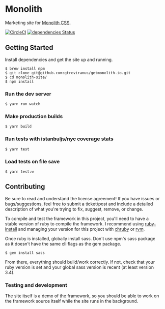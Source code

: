# Monolith
Marketing site for [Monolith CSS](https://github.com/geotrev/monolith).

[![CircleCI](https://circleci.com/gh/geotrev/getmonolith.io/tree/master.svg?style=svg)](https://circleci.com/gh/geotrev/monolith-site/tree/master) [![dependencies Status](https://david-dm.org/geotrev/getmonolith.io/status.svg)](https://david-dm.org/geotrev/getmonolith.io)

## Getting Started
Install dependencies and get the site up and running.

```shell
$ brew install npm
$ git clone git@github.com:gtreviranus/getmonolith.io.git
$ cd monolith-site/
$ npm install
```

### Run the dev server
```shell
$ yarn run watch
```

### Make production builds
```shell
$ yarn build
```

### Run tests with istanbuljs/nyc coverage stats
```shell
$ yarn test
```

### Load tests on file save
```shell
$ yarn test:w
```

## Contributing
Be sure to read and understand the license agreement! If you have issues or bugs/suggestions, feel free to submit a ticket/post and include a detailed description of what you're trying to fix, suggest, remove, or change.

To compile and test the framework in this project, you'll need to have a stable version of ruby to compile the framework. I recommend using [ruby-install](https://www.ruby-lang.org/en/documentation/installation/#ruby-install) and managing your version for this project with [chruby](https://www.ruby-lang.org/en/documentation/installation/#chruby) or [rvm](https://www.ruby-lang.org/en/documentation/installation/#rvm).

Once ruby is installed, globally install sass. Don't use npm's sass package as it doesn't have the same cli flags as the gem package.

```shell
$ gem install sass
```

From there, everything should build/work correctly. If not, check that your ruby version is set and your global sass version is recent (at least version 3.4).

### Testing and development
The site itself is a demo of the framework, so you should be able to work on the framework source itself while the site runs in the background.
